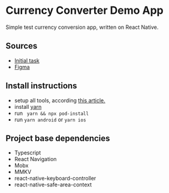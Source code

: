 # Currency Converter Demo App

Simple test currency conversion app, written on React Native.

## Sources
 - [Initial task](https://drive.google.com/drive/folders/1jtnRAOrfl1TVGaaBuqE3d3AaY2CmyWNi)
 - [Figma](https://www.figma.com/design/igLlkdEUcWemd6upGeRJ69/Currency-Converter?node-id=1-5&t=TjGoWYl72xUPK6dt-0)


## Install instructions
 - setup all tools, according [this article.](https://reactnative.dev/docs/getting-started-without-a-framework)
 - install [yarn](https://yarnpkg.com/getting-started/install)
 - run ``` yarn && npx pod-install```
 - run ```yarn android``` or ```yarn ios```

## Project base dependencies
 - Typescript
 - React Navigation
 - Mobx
 - MMKV
 - react-native-keyboard-controller
 - react-native-safe-area-context
